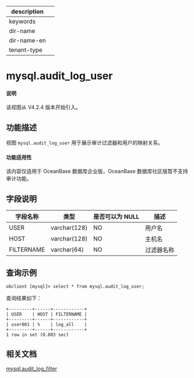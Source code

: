 |description||
|---|---|
|keywords||
|dir-name||
|dir-name-en||
|tenant-type||

# mysql.audit_log_user

<main id="notice" type='explain'>
 <h4>说明</h4>
 <p>该视图从 V4.2.4 版本开始引入。</p>
</main>

## 功能描述

视图 `mysql.audit_log_user` 用于展示审计过滤器和用户的映射关系。

<main id="notice" >
  <h4>功能适用性</h4>
  <p>该内容仅适用于 OceanBase 数据库企业版，OceanBase 数据库社区版暂不支持审计功能。</p>
</main>

## 字段说明

| **字段名称** | **类型**  | **是否可以为 NULL** | **描述**                               |
|------------|-------------|---------------------|----------------------------------------|
| USER       | varchar(128) | NO | 用户名 |
| HOST       | varchar(128) | NO | 主机名 |
| FILTERNAME | varchar(64)  | NO | 过滤器名称 |

## 查询示例

```shell
obclient [mysql]> select * from mysql.audit_log_user;
```

查询结果如下：

```shell
+---------+------+------------+
| USER    | HOST | FILTERNAME |
+---------+------+------------+
| user001 | %    | log_all    |
+---------+------+------------+
1 row in set (0.003 sec)
```

## 相关文档

[mysql.audit_log_filter](3250.mysql-audit_log_filter-of-mysql-mode.md)